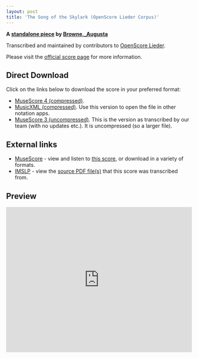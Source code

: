```yaml
---
layout: post
title: 'The Song of the Skylark (OpenScore Lieder Corpus)'
---
```


__A [standalone piece](https://fourscoreandmore.org/openscore/lieder/Browne%2C_Augusta/_/) by [Browne,_Augusta](https://fourscoreandmore.org/openscore/lieder/Browne%2C_Augusta)__

Transcribed and maintained by contributors to [OpenScore Lieder].

Please visit the [official score page] for more information.

[official score page]: https://musescore.com/openscore-lieder-corpus/scores/6589315
[OpenScore Lieder]: https://musescore.com/openscore-lieder-corpus

## Direct Download

Click on the links below to download the score in your preferred format:
- [MuseScore 4 (compressed)](https://fourscoreandmore.org/openscore/lieder/Browne%2C_Augusta/_/The_Song_of_the_Skylark.mscz).
- [MusicXML (compressed)](https://fourscoreandmore.org/openscore/lieder/Browne%2C_Augusta/_/The_Song_of_the_Skylark.mxl). Use this version to open the file in other notation apps.
- [MuseScore 3 (uncompressed)](https://raw.githubusercontent.com/OpenScore/Lieder/refs/heads/main/scores/Browne%2C_Augusta/_/The_Song_of_the_Skylark/lc6589315.mscx). This is the version as transcribed by our team (with no updates etc.). It is uncompressed (so a larger file).

## External links

- [MuseScore] - view and listen to [this score][MuseScore], or download in a variety of formats.
- [IMSLP] - view the [source PDF file(s)][IMSLP] that this score was transcribed from.

[MuseScore]: https://musescore.com/score/6589315
[IMSLP]: https://imslp.org/wiki/Special:ReverseLookup/534482

## Preview

<iframe width="100%" height="394" src="https://musescore.com/openscore-lieder-corpus/scores/6589315/embed" frameborder="0" allowfullscreen allow="autoplay; fullscreen"></iframe>
